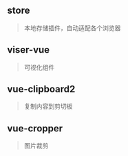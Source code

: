 

## store
> 本地存储插件，自动适配各个浏览器

## viser-vue
> 可视化组件

## vue-clipboard2

> 复制内容到剪切板

## vue-cropper

> 图片裁剪